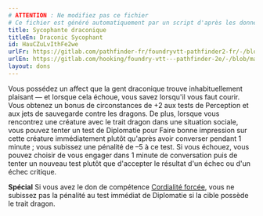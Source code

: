 ```yaml
---
# ATTENTION : Ne modifiez pas ce fichier
# Ce fichier est généré automatiquement par un script d'après les données du module Foundry VTT officiel et de sa traduction
title: Sycophante draconique
titleEn: Draconic Sycophant
id: HauCZuLvIthFe2we
urlFr: https://gitlab.com/pathfinder-fr/foundryvtt-pathfinder2-fr/-/blob/master/data/feats/HauCZuLvIthFe2we.htm
urlEn: https://gitlab.com/hooking/foundry-vtt---pathfinder-2e/-/blob/master/packs/data/feats.db/draconic-sycophant.json
layout: dons
---
```

Vous possédez un affect que la gent draconique trouve inhabituellement plaisant — et lorsque cela échoue, vous savez lorsqu'il vous faut courir. Vous obtenez un bonus de circonstances de +2 aux tests de Perception et aux jets de sauvegarde contre les dragons. De plus, lorsque vous rencontrez une créature avec le trait dragon dans une situation sociale, vous pouvez tenter un test de Diplomatie pour Faire bonne impression sur cette créature immédiatement plutôt qu'après avoir converser pendant 1 minute ; vous subissez une pénalité de –5 à ce test. Si vous échouez, vous pouvez choisir de vous engager dans 1 minute de conversation puis de tenter un nouveau test plutôt que d'accepter le résultat d'un échec ou d'un échec critique.

**Spécial** Si vous avez le don de compétence [Cordialité forcée](cordialité-forcée.html), vous ne subissez pas la pénalité au test immédiat de Diplomatie si la cible possède le trait dragon.

